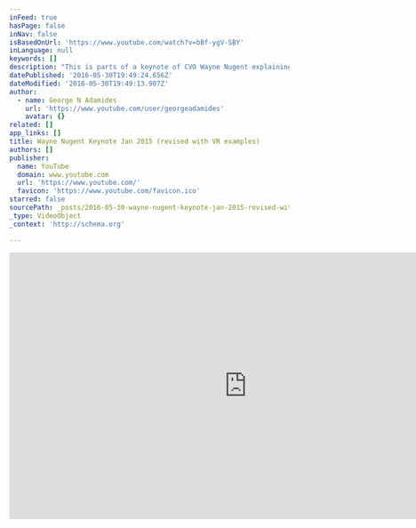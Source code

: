 ```yaml
---
inFeed: true
hasPage: false
inNav: false
isBasedOnUrl: 'https://www.youtube.com/watch?v=bBf-ygV-SBY'
inLanguage: null
keywords: []
description: "This is parts of a keynote of CVO Wayne Nugent explaining the vision of WorldVentures and the next phase of the company's growth and how it is about to change the travel industry. (the parts in the middle with VR examples are NOT WV reps, they are taken from youtube)"
datePublished: '2016-05-30T19:49:24.656Z'
dateModified: '2016-05-30T19:49:13.907Z'
author:
  - name: George N Adamides
    url: 'https://www.youtube.com/user/georgeadamides'
    avatar: {}
related: []
app_links: []
title: Wayne Nugent Keynote Jan 2015 (revised with VR examples)
authors: []
publisher:
  name: YouTube
  domain: www.youtube.com
  url: 'https://www.youtube.com/'
  favicon: 'https://www.youtube.com/favicon.ico'
starred: false
sourcePath: _posts/2016-05-30-wayne-nugent-keynote-jan-2015-revised-with-vr-examples.md
_type: VideoObject
_context: 'http://schema.org'

---
```

<iframe src="https://cdn.embedly.com/widgets/media.html?src=https%3A%2F%2Fwww.youtube.com%2Fembed%2FbBf-ygV-SBY%3Ffeature%3Doembed&amp;url=http%3A%2F%2Fwww.youtube.com%2Fwatch%3Fv%3DbBf-ygV-SBY&amp;image=https%3A%2F%2Fi.ytimg.com%2Fvi%2FbBf-ygV-SBY%2Fhqdefault.jpg&amp;key=b7d04c9b404c499eba89ee7072e1c4f7&amp;type=text%2Fhtml&amp;schema=youtube" width="854" height="480" scrolling="no" frameborder="0" allowfullscreen="" style=""></iframe>